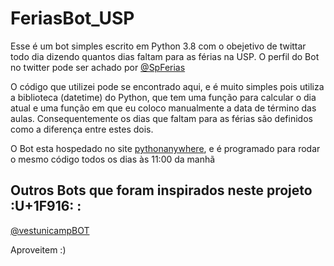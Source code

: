 # FeriasBot_USP

Esse é um bot simples escrito em Python 3.8 com o obejetivo de twittar todo dia dizendo quantos dias faltam para as férias na USP. 
O perfil do Bot no twitter pode ser achado por [@SpFerias](https://twitter.com/SpFerias)

O código que utilizei pode se encontrado aqui, e é muito simples pois utiliza a biblioteca (datetime) do Python, que tem uma função para calcular o dia atual e uma função em que eu coloco manualmente a data de término das aulas. Consequentemente os dias que faltam para as férias são definidos como a diferença entre estes dois.

O Bot esta hospedado no site [pythonanywhere](https://www.pythonanywhere.com), e é programado para rodar o mesmo código todos os dias às 11:00 da manhã

## Outros Bots que foram inspirados neste projeto :U+1F916: :

[@vestunicampBOT](https://twitter.com/vestunicampBOT)



Aproveitem :)

